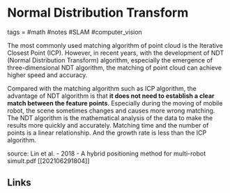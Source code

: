 # Normal Distribution Transform
tags = #math #notes #SLAM #computer_vision

The most commonly used matching algorithm of point cloud is the Iterative Closest Point (ICP). However, in recent years, with the development of NDT (Normal Distribution Transform) algorithm, especially the emergence of three-dimensional NDT algorithm, the matching of point cloud can achieve higher speed and accuracy.

Compared with the matching algorithm such as ICP algorithm, the advantage of NDT algorithm is that **it does not need to establish a clear match between the feature points**. Especially during the moving of mobile robot, the scene sometimes changes and causes more wrong matching. The NDT algorithm is the mathematical analysis of the data to make the results more quickly and accurately. Matching time and the number of points is a linear relationship. And the growth rate is less than the ICP algorithm.

source: Lin et al. - 2018 - A hybrid positioning method for multi-robot simult.pdf
[[202106291804]]

## Links
